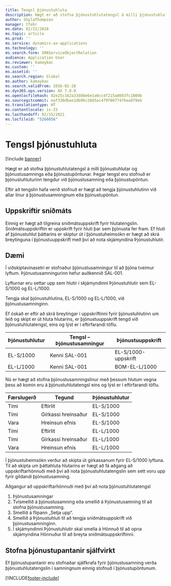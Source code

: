```yaml
---
title: Tengsl þjónustuhluta
description: Hægt er að stofna þjónustuhlutatengsl á milli þjónustuhlutar og þjónustusamnings eða þjónustupöntunar.
author: ShylaThompson
manager: tfehr
ms.date: 02/21/2018
ms.topic: article
ms.prod: ''
ms.service: dynamics-ax-applications
ms.technology: ''
ms.search.form: SMAServiceObjectRelation
audience: Application User
ms.reviewer: kamaybac
ms.custom: ''
ms.assetid: ''
ms.search.region: Global
ms.author: kamaybac
ms.search.validFrom: 2016-02-28
ms.dyn365.ops.version: AX 7.0.0
ms.openlocfilehash: 82e25c162a33dd8e6e1a0cc4f215a8693fc1080b
ms.sourcegitcommit: eaf330dbee1db96c20d5ac479f007747bea079eb
ms.translationtype: HT
ms.contentlocale: is-IS
ms.lasthandoff: 02/15/2021
ms.locfileid: "5266056"
---
```

# <a name="service-object-relations"></a>Tengsl þjónustuhluta 

[!include [banner](../includes/banner.md)]

Hægt er að stofna þjónustuhlutatengsl á milli þjónustuhlutar og þjónustusamnings eða þjónustupöntunar. Þegar tengsl eru stofnuð er þjónustuhluturinn tengdur við þjónustusamning eða þjónustupöntun.

Eftir að tengslin hafa verið stofnuð er hægt að tengja þjónustuhlutinn við allar línur á þjónustusamningnum eða þjónustupöntun.

## <a name="template-boms"></a>Uppskriftir sniðmáts

Einnig er hægt að tilgreina sniðmátsuppskrift fyrir hlutatengslin. Sniðmátsuppskriftin er uppskrift fyrir hluti þar sem þjónusta fer fram. Ef hluti af þjónustuhlut þáttarins er skiptur út í þjónustuheimsókn er hægt að skrá breytinguna í þjónustuuppskrift með því að nota skjámyndina Þjónustuhlutir.

## <a name="example"></a>Dæmi

Í viðskiptavinasetri er stofnaður þjónustusamningur til að þjóna tveimur lyftum.
Þjónustusamningurinn hefur auðkennið SAL-001.

Lyfturnar eru settar upp sem hlutir í skjámyndinni Þjónustuhlutir sem EL-S/1000 og EL-L/1000.

Tengja skal þjónustuhlutina, EL-S/1000 og EL-L/1000, við þjónustusamninginn.

Ef óskað er eftir að skrá breytingar í uppskriftinni fyrir þjónustuhlutinn um leið og skipt er út hluta hlutarins, er þjónustuuppskrift tengd við þjónustuhlutatengsl, eins og lýst er í eftirfarandi töflu.

| Þjónustuhlutur | Tengsl – Þjónustusamningur | Þjónustuuppskrift   |
|----------------|------------------------------|---------------|
| EL-S/1000      | Kenni SAL-001                   | EL-S/1000-uppskrift |
| EL-L/1000      | Kenni SAL-001                   | BOM-EL-L/1000 |

Nú er hægt að stofna þjónustusamningslínur með þessum hlutum vegna þess að komin eru á þjónustuhlutatengsl eins og lýst er í eftirfarandi töflu.

| Færslugerð | Tegund           | Þjónustuhlutur |
|------------------|--------------------|----------------|
| Tími             | Eftirlit         | EL-S/1000      |
| Tími             | Gírkassi hreinsaður  | EL-S/1000      |
| Vara             | Hreinsun efnis | EL-S/1000      |
| Tími             | Eftirlit         | EL-L/1000      |
| Tími             | Gírkassi hreinsaður   | EL-L/1000      |
| Vara             | Hreinsun efnis | EL-L/1000      |

Í þjónustuheimsókn verður að skipta út gírkassanum fyrir EL-S/1000 lyftuna. Til að skipta um þáttahluta hlutarins er hægt að fá aðgang að uppskriftarhönnuði með því að nota þjónustuhlutatengslin sem sett voru upp fyrir gildandi þjónustusamning.

Aðgangur að uppskriftarhönnuði með því að nota þjónustuhlutatengsl

1. Þjónustusamningar
2. Tvísmellið á þjónustusamning eða smellið á Þjónustusamning til að stofna þjónustusamning.
3. Smellið á flipann „Setja upp“.
4. Smellið á Þjónustuhluti til að tengja sniðmátsuppskrift við þjónustusamninginn.
5. Í skjámyndinni Þjónustuhlutir skal smella á Hönnuð til að opna skjámyndina Hönnuður til að breyta sniðmátsuppskriftinni.

## <a name="automatically-created-service-orders"></a>Stofna þjónustupantanir sjálfvirkt

Ef þjónustupantanir eru stofnaðar sjálfkrafa fyrir þjónustusamning verða þjónustuhlutatengslin í samningnum einnig stofnuð í þjónustupöntunum.



[!INCLUDE[footer-include](../../includes/footer-banner.md)]